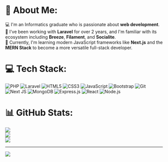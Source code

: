 # 💫 About Me:
💻 I'm an Informatics graduate who is passionate about **web development**.  
🚀 I've been working with **Laravel** for over 2 years, and I'm familiar with its ecosystem including **Breeze**, **Filament**, and **Socialite**.  
🌱 Currently, I'm learning modern JavaScript frameworks like **Next.js** and the **MERN Stack** to become a more versatile full-stack developer.

# 💻 Tech Stack:
![PHP](https://img.shields.io/badge/php-%23777BB4.svg?style=for-the-badge&logo=php&logoColor=white)
![Laravel](https://img.shields.io/badge/laravel-%23FF2D20.svg?style=for-the-badge&logo=laravel&logoColor=white)
![HTML5](https://img.shields.io/badge/html5-%23E34F26.svg?style=for-the-badge&logo=html5&logoColor=white)
![CSS3](https://img.shields.io/badge/css3-%231572B6.svg?style=for-the-badge&logo=css3&logoColor=white)
![JavaScript](https://img.shields.io/badge/javascript-%23323330.svg?style=for-the-badge&logo=javascript&logoColor=%23F7DF1E)
![Bootstrap](https://img.shields.io/badge/bootstrap-%23563D7C.svg?style=for-the-badge&logo=bootstrap&logoColor=white)
![Git](https://img.shields.io/badge/Git-fc6d26?style=for-the-badge&logo=git&logoColor=white)
![Next JS](https://img.shields.io/badge/Next.js-black?style=for-the-badge&logo=next.js&logoColor=white)
![MongoDB](https://img.shields.io/badge/MongoDB-4EA94B?style=for-the-badge&logo=mongodb&logoColor=white)
![Express.js](https://img.shields.io/badge/Express.js-404D59?style=for-the-badge)
![React](https://img.shields.io/badge/React-20232A?style=for-the-badge&logo=react&logoColor=61DAFB)
![Node.js](https://img.shields.io/badge/Node.js-339933?style=for-the-badge&logo=nodedotjs&logoColor=white)

# 📊 GitHub Stats:
![](https://github-readme-stats.vercel.app/api?username=driyoagung&theme=dark&hide_border=false&include_all_commits=false&count_private=false)<br/>
![](https://github-readme-streak-stats.herokuapp.com/?user=driyoagung&theme=dark&hide_border=false)<br/>
![](https://github-readme-stats.vercel.app/api/top-langs/?username=driyoagung&theme=dark&hide_border=false&include_all_commits=false&count_private=false&layout=compact)

---
[![](https://visitcount.itsvg.in/api?id=driyoagung&icon=0&color=0)](https://visitcount.itsvg.in)

<!-- Proudly created with GPRM ( https://gprm.itsvg.in ) -->

